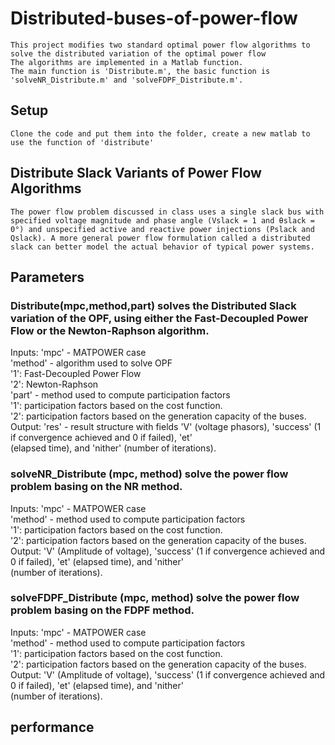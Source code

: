 # Distributed-buses-of-power-flow
    This project modifies two standard optimal power flow algorithms to solve the distributed variation of the optimal power flow
    The algorithms are implemented in a Matlab function.
    The main function is 'Distribute.m', the basic function is 'solveNR_Distribute.m' and 'solveFDPF_Distribute.m'.

## Setup
    Clone the code and put them into the folder, create a new matlab to use the function of 'distribute'
    
## Distribute Slack Variants of Power Flow Algorithms
    The power flow problem discussed in class uses a single slack bus with specified voltage magnitude and phase angle (Vslack = 1 and θslack = 0°) and unspecified active and reactive power injections (Pslack and Qslack). A more general power flow formulation called a distributed slack can better model the actual behavior of typical power systems.
    
## Parameters
### Distribute(mpc,method,part) solves the Distributed Slack variation of the OPF, using either the Fast-Decoupled Power Flow or the Newton-Raphson algorithm. 
Inputs: 'mpc' - MATPOWER case <br>
        'method' - algorithm used to solve OPF <br>
                 '1': Fast-Decoupled Power Flow <br>
                 '2': Newton-Raphson <br>
        'part' - method used to compute participation factors <br>
                 '1': participation factors based on the cost function. <br>
                 '2': participation factors based on the generation capacity of the buses. <br>
Output: 'res' - result structure with fields 'V' (voltage phasors), 'success' (1 if convergence achieved and 0 if failed), 'et' <br> (elapsed  time), and 'nither' (number of iterations).
### solveNR_Distribute (mpc, method) solve the power flow problem basing on the NR method.

Inputs: 'mpc' - MATPOWER case <br>
        'method' - method used to compute participation factors<br>
                 '1': participation factors based on the cost function.<br>
                 '2': participation factors based on the generation capacity of the buses.<br>
Output: 'V' (Amplitude of voltage), 'success' (1 if convergence achieved and 0 if failed), 'et' (elapsed time), and 'nither' <br>
(number of iterations).
### solveFDPF_Distribute (mpc, method) solve the power flow problem basing on the FDPF method.
Inputs: 'mpc' - MATPOWER case <br>
        'method' - method used to compute participation factors <br>
                 '1': participation factors based on the cost function. <br>
                 '2': participation factors based on the generation capacity of the buses.<br>
Output: 'V' (Amplitude of voltage), 'success' (1 if convergence achieved and 0 if failed), 'et' (elapsed time), and 'nither' <br> (number of iterations).<br>

## performance
